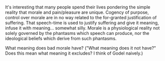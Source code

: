 It's interesting that many people spend their lives pondering the simple reality that morale and pain/pleasure are unique. Cogency of purpose, control over morale are in no way related to the for-granted justification of suffering. That speech-time is used to justify suffering and give it meaning, infuse it with meaning... somewhat silly. Morale is a physiological reality not solely governed by the phantasms which speech can produce, nor the ideological beliefs which derive from such phantasms.

What meaning does bad morale have? ("What meaning does it not have?" Does this mean what meaning it excludes? I think of Godel naively.)
